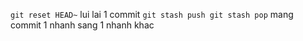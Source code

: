 `git reset HEAD~` lui lai 1 commit
`git stash push git stash pop` mang commit 1 nhanh sang 1 nhanh khac